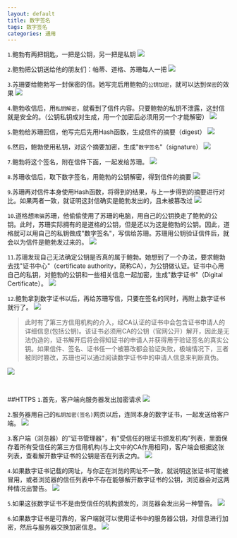 ```yaml
---
layout: default
title: 数字签名
tags: 数字签名
categories: 通用
---
```


`1`.鲍勃有两把钥匙，一把是公钥，另一把是私钥
![](http://image.beekka.com/blog/201108/bg2011080901.png)

`2`.鲍勃把公钥送给他的朋友们：帕蒂、道格、苏珊每人一把
![](http://image.beekka.com/blog/201108/bg2011080902.png)

`3`.苏珊要给鲍勃写一封保密的信。她写完后用鲍勃的`公钥加密`，就可以达到`保密`的效果
![](http://image.beekka.com/blog/201108/bg2011080903.png)

`4`.鲍勃收信后，用`私钥解密`，就看到了信件内容。只要鲍勃的私钥不泄露，这封信就是安全的。（公钥私钥成对生成，用一个加密后必须用另一个才能解密）
![](http://image.beekka.com/blog/201108/bg2011080904.png)

`5`.鲍勃给苏珊回信，他写完后先用Hash函数，生成信件的摘要（digest）
![](http://image.beekka.com/blog/201108/bg2011080905.png)

`6`.然后，鲍勃使用私钥，对这个摘要加密，生成"`数字签名`"（signature）
![](http://image.beekka.com/blog/201108/bg2011080906.png)

`7`.鲍勃将这个签名，附在信件下面，一起发给苏珊。
![](http://image.beekka.com/blog/201108/bg2011080907.png)

`8`.苏珊收信后，取下数字签名，用鲍勃的公钥解密，得到信件的摘要
![](http://image.beekka.com/blog/201108/bg2011080908.png)

`9`.苏珊再对信件本身使用Hash函数，将得到的结果，与上一步得到的摘要进行对比。如果两者一致，就证明这封信确实是鲍勃发出的，且未被篡改过
![](http://image.beekka.com/blog/201108/bg2011080909.png)

`10`.道格想`欺骗`苏珊，他偷偷使用了苏珊的电脑，用自己的公钥换走了鲍勃的公钥。此时，苏珊实际拥有的是道格的公钥，但是还以为这是鲍勃的公钥。因此，道格就可以用自己的私钥做成"数字签名"，写信给苏珊。苏珊用公钥验证信件后，就会以为信件是鲍勃发过来的。
![](http://image.beekka.com/blog/201108/bg2011080910.png)

`11`.苏珊发现自己无法确定公钥是否真的属于鲍勃。她想到了一个办法，要求鲍勃去找"证书中心"（certificate authority，简称CA），为公钥做认证。证书中心用自己的私钥，对鲍勃的公钥和一些相关信息一起加密，生成"数字证书"（Digital Certificate）。
![](http://image.beekka.com/blog/201108/bg2011080911.png)

`12`.鲍勃拿到数字证书以后，再给苏珊写信，只要在签名的同时，再附上数字证书就行了。
![](http://image.beekka.com/blog/201108/bg2011080912.png)
>此时有了第三方信用机构的介入，经CA认证的证书中会包含证书申请人的详细信息(包括公钥)。该证书必须用CA的公钥（官网公开）解开，因此是无法伪造的，证书解开后将会得知证书的申请人并获得用于验证签名的真实公钥。如果信件、签名、证书任一个被篡改都会验证失败，极端情况下，三者被同时篡改，苏珊也可以通过阅读数字证书中的申请人信息来判断真伪。

![](http://upload.wikimedia.org/wikipedia/commons/thumb/2/2b/Digital_Signature_diagram.svg/1024px-Digital_Signature_diagram.svg.png)

<br>

##HTTPS
`1`.首先，客户端向服务器发出加密请求
![](http://image.beekka.com/blog/201108/bg2011080915.png)

`2`.服务器用自己的`私钥加密(签名)`网页以后，连同本身的数字证书，一起发送给客户端。
![](http://image.beekka.com/blog/201108/bg2011080916.png)

`3`.客户端（浏览器）的"证书管理器"，有"受信任的根证书颁发机构"列表，里面保存着所有受信任的第三方信用机构(与上文中的CA作用相同)，客户端会根据这张列表，查看解开数字证书的公钥是否在列表之内。
![](http://image.beekka.com/blog/201108/bg2011080917.png)

`4`.如果数字证书记载的网址，与你正在浏览的网址不一致，就说明这张证书可能被冒用，或者浏览器的信任列表中不存在能够解开数字证书的公钥，浏览器会对这两种情况出警告。
![](http://image.beekka.com/blog/201108/bg2011080918.png)

`5`.如果这张数字证书不是由受信任的机构颁发的，浏览器会发出另一种警告。
![](http://image.beekka.com/blog/201108/bg2011080919.jpg)

`6`.如果数字证书是可靠的，客户端就可以使用证书中的服务器公钥，对信息进行加密，然后与服务器交换加密信息。
![](http://image.beekka.com/blog/201108/bg2011080920.png)